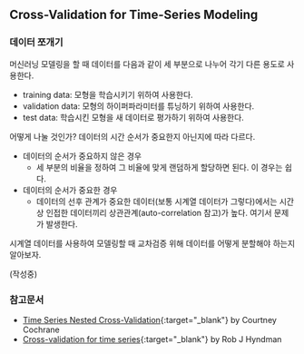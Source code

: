 ## Cross-Validation for Time-Series Modeling ##

### 데이터 쪼개기 ###

머신러닝 모델링을 할 때 데이터를 다음과 같이 세 부분으로 나누어 각기 다른 용도로 사용한다.
  * training data: 모형을 학습시키기 위하여 사용한다.
  * validation data: 모형의 하이퍼파라미터를 튜닝하기 위하여 사용한다.
  * test data: 학습시킨 모형을 새 데이터로 평가하기 위하여 사용한다.
  
어떻게 나눌 것인가? 데이터의 시간 순서가 중요한지 아닌지에 따라 다르다.
  * 데이터의 순서가 중요하지 않은 경우
    * 세 부분의 비율을 정하여 그 비율에 맞게 랜덤하게 할당하면 된다. 이 경우는 쉽다.
  * 데이터의 순서가 중요한 경우
    * 데이터의 선후 관계가 중요한 데이터(보통 시계열 데이터가 그렇다)에서는 시간상 인접한 데이터끼리 상관관계(auto-correlation 참고)가 높다. 여기서 문제가 발생한다.

시계열 데이터를 사용하여 모델링할 때 교차검증 위해 데이터를 어떻게 분할해야 하는지 알아보자.

(작성중)

### 참고문서 ###
  * [Time Series Nested Cross-Validation](https://towardsdatascience.com/time-series-nested-cross-validation-76adba623eb9){:target="_blank"} by Courtney Cochrane
  * [Cross-validation for time series](https://robjhyndman.com/hyndsight/tscv/){:target="_blank"} by Rob J Hyndman


